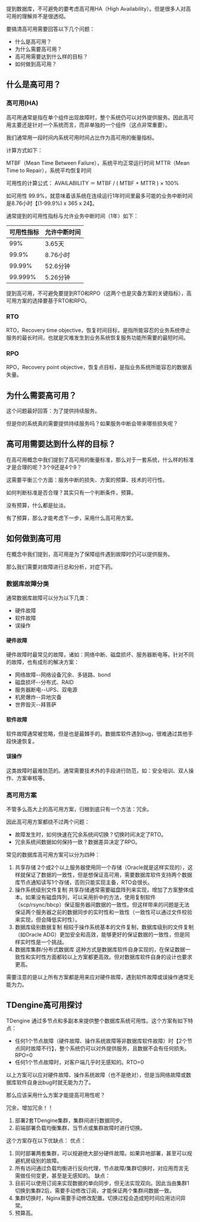 提到数据库，不可避免的要考虑高可用HA（High Availability）。但是很多人对高可用的理解并不是很透彻。

要搞清高可用需要回答以下几个问题：
- 什么是高可用？
- 为什么需要高可用？
- 高可用需要达到什么样的目标？
- 如何做到高可用？

## 什么是高可用？

### 高可用(HA)

高可用通常是指在单个组件出现故障时，整个系统仍可以对外提供服务。因此高可用主要还是针对一个系统而言，而非单独的一个组件（这点非常重要）。

我们通常用一段时间内系统可用时间占比作为高可用的衡量指标。

计算方式如下：

MTBF（Mean Time Between Failure），系统平均正常运行时间
MTTR（Mean Time to Repair），系统平均恢复时间

可用性的计算公式： AVAILABILITY ＝ MTBF / ( MTBF + MTTR ) × 100%


如可用性 99.9%，就意味着该系统在连续运行1年时间里最多可能的业务中断时间是8.76小时【(1-99.9%) x 365 x 24】。

通常提到的可用性指标与允许业务中断时间（1年）如下：

|可用性指标|允许中断时间|
|---|----|
|99%|3.65天|
|99.9%|8.76小时|
|99.99%|52.6分钟|
|99.999%|5.26分钟|

提到高可用，不可避免要提到RTO和RPO（这两个也是灾备方案的关键指标），高可用方案的选择要基于RTO和RPO。

### RTO
RTO，Recovery time objective，恢复时间目标，是指所能容忍的业务系统停止服务的最长时间，也就是灾难发生到业务系统恢复服务功能所需要的最短时间。

### RPO
RPO，Recovery point objective，恢复点目标，是指业务系统所能容忍的数据丢失量。


## 为什么需要高可用？

这个问题最好回答：为了提供持续服务。

但是你的系统真的需要提供持续服务吗？如果服务中断会带来哪些损失呢？


## 高可用需要达到什么样的目标？

在高可用概念中我们提到了高可用的衡量标准，那么对于一套系统，什么样的标准才是合理的呢？3个9还是4个9？

这需要平衡三个方面：服务中断的损失、方案的预算、技术的可行性。

如何判断标准是否合理？其实只有一个判断条件，预算。

没有预算，什么都是扯淡。

有了预算，那么才能考虑下一步，采用什么高可用方案。


## 如何做到高可用

在概念中我们提到，高可用是为了保障组件遇到故障时仍可以提供服务。

那么我们需要对故障进行总和分析，对症下药。

### 数据库故障分类

通常数据库故障可以分为以下几类：
- 硬件故障
- 软件故障
- 误操作

#### 硬件故障
硬件故障时最常见的故障，诸如：网络中断、磁盘损坏、服务器断电等。针对不同的故障，也有成形的解决方案：
- 网络故障--网络设备冗余、多链路、bond
- 磁盘损坏--分布式、RAID
- 服务器断电--UPS、双电源
- 机房爆炸--异地灾备
- 世界毁灭--拜菩萨

#### 软件故障
软件故障通常被忽略，但是也是最棘手的。数据库软件遇到bug，很难通过其他手段快速恢复。

#### 误操作
这类故障时最难防范的。通常需要技术外的手段进行防范，如：安全培训、双人操作、方案审核等。


### 高可用方案
不管多么高大上的高可用方案，归根到底只有一个方法：冗余。

因此高可用方案都绕不过两个问题：
- 故障发生时，如何快速在冗余系统间切换？切换时间决定了RTO。
- 冗余系统间数据如何保持一致？数据差异决定了RPO。

常见的数据库高可用方案可以分为四种：
1. 共享存储
   2个或2个以上服务器使用同一个存储（Oracle就是这样实现的），这样就保证了数据的一致性，但是想保证高可用，需要数据库软件支持两个数据库节点通知读写1个存储，否则只能实现主备，RTO会很长。
2. 操作系统级别文件复制
   共享存储通常需要磁盘阵列来实现，增加了方案整体成本。如果没有磁盘阵列，可以采用折中的方法，使用复制软件（scp/rsync/bbcp）保证服务器间数据的一致性。但这样带来的问题是无法保证两个服务器之前的数据同步的实时性和一致性（一致性可以通过文件校验来实现，但会降低实时性）。
3. 数据库级别数据复制
   相较于操作系统基本的文件复制，数据库级别的文件复制（如Oracle ADG）更加安全和高效，能够更好的保证数据的一致性，但是同样实时性是一个挑战。
4. 数据库集群/分布式数据库
   这种方式是数据库软件自身实现的，在保证数据一致性和实时性方面都较以上方案都更高效。但对数据库软件自身的设计也要求更高。

需要注意的是以上所有方案都是用来应对硬件故障，遇到软件故障或误操作通常无能为力。

## TDengine高可用探讨

TDengine 通过多节点和多副本来提供整个数据库系统可用性。这个方案有如下特点：

- 任何1个节点故障（硬件故障、操作系统故障等非数据库软件故障）时【2个节点同时故障不行】，整个系统仍可以对外提供服务，且数据不会有任何损失。RPO=0
- 任何1个节点故障时，对客户端几乎时无感知的。RTO=0

以上方案可以应对硬件故障、操作系统故障（也不是绝对），但是当网络故障或数据库软件自身出bug时就无能为力了。
  
那么应该采用什么方案才能提高可用性呢？

冗余，增加冗余！！

1. 部署2套TDengine集群，集群间进行数据同步。
2. 前端部署负载均衡集群，当节点或集群故障时进行切换。
   
这个方案存在以下优缺点：
优点：
1. 同时部署两套集群，可以规避绝大部分硬件故障。如果异地部署，甚至可以规避机房级别的故障。
2. 所有访问通过负载均衡进行反向代理，节点故障/集群切换时，对应用而言无需做任何变更，甚至是无感知的。
缺点：
1. 目前可以使用订阅来实现数据的单向同步，但无法实现双向。因此当由集群1切换到集群2后，需要手动修改订阅，才能保证两个集群间数据一致。
2. 集群切换时，Nginx需要手动修改配置。切换过程会造成短时间应用访问异常。
3. 预算高。


